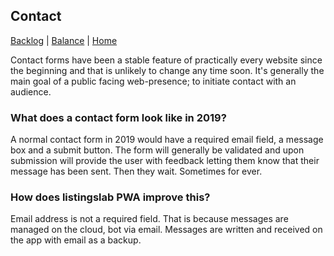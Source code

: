 ## Contact

[Backlog](./) | [Balance](../) | [Home](../..)

Contact forms have been a stable feature of practically every website since the beginning and that is unlikely to change any time soon. It's generally the main goal of a public facing web-presence; to initiate contact with an audience.

### What does a contact form look like in 2019?

A normal contact form in 2019 would have a required email field, a message box and a submit button. The form will generally be validated and upon submission will provide the user with feedback letting them know that their message has been sent. Then they wait. Sometimes for ever.

### How does listingslab PWA improve this?

Email address is not a required field. That is because messages are managed on the cloud, bot via email. Messages are written and received on the app with email as a backup.
